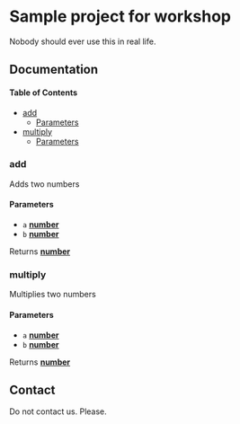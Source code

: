 # Sample project for workshop

Nobody should ever use this in real life.

## Documentation

<!-- Generated by documentation.js. Update this documentation by updating the source code. -->

#### Table of Contents

-   [add](#add)
    -   [Parameters](#parameters)
-   [multiply](#multiply)
    -   [Parameters](#parameters-1)

### add

Adds two numbers

#### Parameters

-   `a` **[number](https://developer.mozilla.org/docs/Web/JavaScript/Reference/Global_Objects/Number)** 
-   `b` **[number](https://developer.mozilla.org/docs/Web/JavaScript/Reference/Global_Objects/Number)** 

Returns **[number](https://developer.mozilla.org/docs/Web/JavaScript/Reference/Global_Objects/Number)** 

### multiply

Multiplies two numbers

#### Parameters

-   `a` **[number](https://developer.mozilla.org/docs/Web/JavaScript/Reference/Global_Objects/Number)** 
-   `b` **[number](https://developer.mozilla.org/docs/Web/JavaScript/Reference/Global_Objects/Number)** 

Returns **[number](https://developer.mozilla.org/docs/Web/JavaScript/Reference/Global_Objects/Number)** 

## Contact

Do not contact us. Please.

